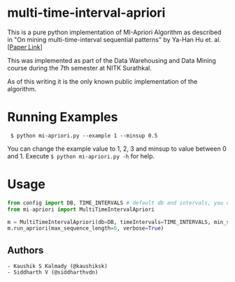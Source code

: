 # multi-time-interval-apriori

This is a pure python implementation of MI-Apriori Algorithm as described in "On mining multi-time-interval sequential patterns" by Ya-Han Hu et. al.[[Paper Link](https://doi.org/10.1016/j.datak.2009.05.003)]

This was implemented as part of the Data Warehousing and Data Mining course during the 7th semester at NITK Surathkal.

As of this writing it is the only known public implementation of the algorithm.

# Running Examples
` $ python mi-apriori.py --example 1 --minsup 0.5`

You can change the example value to 1, 2, 3 and minsup to value between 0 and 1. Execute `$ python mi-apriori.py -h` for help.

# Usage
```python
from config import DB, TIME_INTERVALS # default db and intervals, you can change these
from mi-apriori import MultiTimeIntervalApriori

m = MultiTimeIntervalApriori(db=DB, timeIntervals=TIME_INTERVALS, min_sup=MIN_SUP)
m.run_apriori(max_sequence_length=6, verbose=True)
```

## Authors
    - Kaushik S Kalmady (@kaushiksk)
    - Siddharth V (@siddharthvdn)


